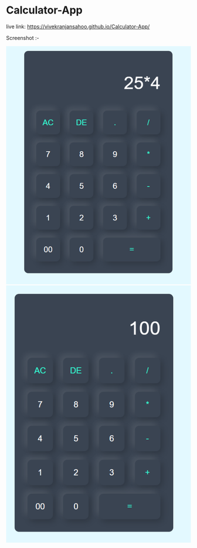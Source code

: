 # Calculator-App

live link: https://vivekranjansahoo.github.io/Calculator-App/

Screenshot :-

![vivek](images/1.PNG)
![vivek](images/2.PNG)

